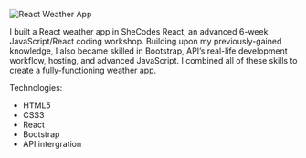 ![React Weather App](https://github.com/Ditke-ZH/weather-app-react/assets/108539873/b6271f87-88dc-443d-a901-e6361efa409e)


I built a React weather app in SheCodes React, an advanced 6-week JavaScript/React coding workshop. Building upon my previously-gained knowledge, I also became skilled in Bootstrap, API’s real-life development workflow, hosting, and advanced JavaScript. I combined all of these skills to create a fully-functioning weather app.

Technologies:
- HTML5
- CSS3
- React
- Bootstrap
- API intergration

